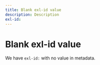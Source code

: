 ```yaml
---
title: Blank exl-id value
description: Description
exl-id: 
---
```

# Blank exl-id value

We have `exl-id:` with no value in metadata.
